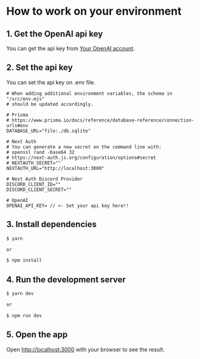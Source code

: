 # How to work on your environment

## 1. Get the OpenAI api key

You can get the api key from [Your OpenAI account](https://platform.openai.com/account/api-keys).

## 2. Set the api key

You can set the api key on .env file.

```.env
# When adding additional environment variables, the schema in "/src/env.mjs"
# should be updated accordingly.

# Prisma
# https://www.prisma.io/docs/reference/database-reference/connection-urls#env
DATABASE_URL="file:./db.sqlite"

# Next Auth
# You can generate a new secret on the command line with:
# openssl rand -base64 32
# https://next-auth.js.org/configuration/options#secret
# NEXTAUTH_SECRET=""
NEXTAUTH_URL="http://localhost:3000"

# Next Auth Discord Provider
DISCORD_CLIENT_ID=""
DISCORD_CLIENT_SECRET=""

# OpenAI
OPENAI_API_KEY= // <- Set your api key here!!
```

## 3. Install dependencies

```bash
$ yarn

or 

$ npm install
```

## 4. Run the development server

```bash
$ yarn dev

or

$ npm run dev
```

## 5. Open the app

Open [http://localhost:3000](http://localhost:3000) with your browser to see the result.